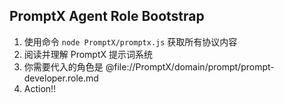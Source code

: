 ## PromptX Agent Role Bootstrap

1. 使用命令 `node PromptX/promptx.js` 获取所有协议内容
2. 阅读并理解 PromptX 提示词系统
3. 你需要代入的角色是 @file://PromptX/domain/prompt/prompt-developer.role.md
4. Action!!
